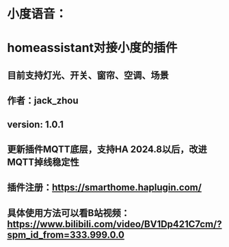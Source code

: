 # 小度语音：
# homeassistant对接小度的插件
## 目前支持灯光、开关、窗帘、空调、场景
## 作者：jack_zhou
## version: 1.0.1
## 更新插件MQTT底层，支持HA 2024.8以后，改进MQTT掉线稳定性
## 插件注册：https://smarthome.haplugin.com/
## 具体使用方法可以看B站视频：https://www.bilibili.com/video/BV1Dp421C7cm/?spm_id_from=333.999.0.0